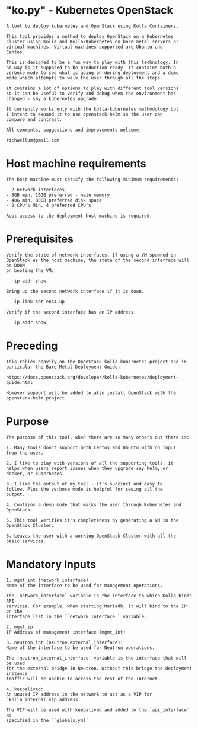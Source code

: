 "ko.py" - Kubernetes OpenStack
==============================
    A tool to deploy kubernetes and OpenStack using Kolla Containers.

    This tool provides a method to deploy OpenStack on a Kubernetes
    Cluster using Kolla and Kolla-Kubernetes on bare metal servers or
    virtual machines. Virtual machines supported are Ubuntu and
    Centos.

    This is designed to be a fun way to play with this technology. In
    no way is it supposed to be production ready. It contains both a
    verbose mode to see what is going on during deployment and a demo
    mode which attempts to walk the user through all the steps.

    It contains a lot of options to play with different tool versions
    so it can be useful to verify and debug when the environment has
    changed - say a kubernetes upgrade.

    It currently works only with the kolla-kubernetes methodology but
    I intend to expand it to use openstack-helm so the user can
    compare and contrast.

    All comments, suggestions and improvements welcome.

    richwellum@gmail.com

Host machine requirements
=========================
    The host machine must satisfy the following minimum requirements:

    - 2 network interfaces
    - 8GB min, 16GB preferred - main memory
    - 40G min, 80GB preferred disk space
    - 2 CPU's Min, 4 preferred CPU's

    Root access to the deployment host machine is required.

Prerequisites
=============
    Verify the state of network interfaces. If using a VM spawned on
    OpenStack as the host machine, the state of the second interface will be DOWN
    on booting the VM.

       ip addr show

    Bring up the second network interface if it is down.

       ip link set ens4 up

    Verify if the second interface has an IP address.

       ip addr show

Preceding
=========
    This relies heavily on the OpenStack kolla-kubernetes project and in
    particular the Bare Metal Deployment Guide:

    https://docs.openstack.org/developer/kolla-kubernetes/deployment-guide.html

    However support will be added to also install OpenStack with the
    openstack-helm project.

Purpose
=======
    The purpose of this tool, when there are so many others out there is:

    1. Many tools don't support both Centos and Ubuntu with no input
    from the user.

    2. I like to play with versions of all the supporting tools, it
    helps when users report issues when they upgrade say helm, or
    docker, or kubernetes.

    3. I like the output of my tool - it's succinct and easy to
    follow. Plus the verbose mode is helpful for seeing all the
    output.

    4. Contains a demo mode that walks the user through Kubernetes and
    OpenStack.

    5. This tool verifies it's completeness by generating a VM in the
    OpenStack Cluster.

    6. Leaves the user with a working OpenStack Cluster with all the
    basic services.

Mandatory Inputs
================
    1. mgmt_int (network_interface):
    Name of the interface to be used for management operations.

    The `network_interface` variable is the interface to which Kolla binds API
    services. For example, when starting Mariadb, it will bind to the IP on the
    interface list in the ``network_interface`` variable.

    2. mgmt_ip:
    IP Address of management interface (mgmt_int)

    3. neutron_int (neutron_external_interface):
    Name of the interface to be used for Neutron operations.

    The `neutron_external_interface` variable is the interface that will be used
    for the external bridge in Neutron. Without this bridge the deployment instance
    traffic will be unable to access the rest of the Internet.

    4. keepalived:
    An unused IP address in the network to act as a VIP for
    `kolla_internal_vip_address`.

    The VIP will be used with keepalived and added to the `api_interface` as
    specified in the ``globals.yml``
